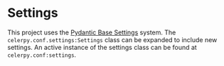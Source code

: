 # Settings

This project uses the [Pydantic Base Settings](https://docs.pydantic.dev/usage/settings/) system. The `celerpy.conf.settings:Settings` class can be expanded to include new settings. An active instance of the settings class can be found at `celerpy.conf:settings`.
